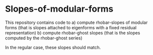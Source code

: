 # Slopes-of-modular-forms

This repository contains code to 
a) compute rhobar-slopes of modular forms (that is slopes attached to eigenforms with a fixed residual representation)
b) compute rhobar-ghost slopes (that is the slopes computed by the rhobar-ghost series)

In the regular case, these slopes should match.

